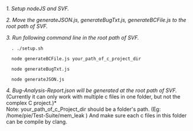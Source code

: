 *1. Setup nodeJS and SVF.*  

*2. Move the generateJSON.js, generateBugTxt.js, generateBCFile.js to the root path of SVF.*  

*3. Run following command line in the root path of SVF.*  

      . ./setup.sh

      node generateBCFile.js your_path_of_c_project_dir  
      
      node generateBugTxt.js  
      
      node generateJSON.js  
      
*4. Bug-Analysis-Report.json will be generated at the root path of SVF.*  
(Currently it can only work with multiple c files in one folder, but not the complex C project.)*  
Note: your_path_of_c_Project_dir should be a folder's path. (Eg: /home/pie/Test-Suite/mem_leak
) And make sure each c files in this folder can be compile by clang.
